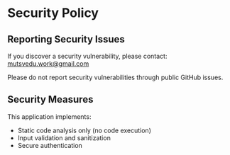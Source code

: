 # Security Policy

## Reporting Security Issues

If you discover a security vulnerability, please contact: mutsvedu.work@gmail.com

Please do not report security vulnerabilities through public GitHub issues.

## Security Measures

This application implements:
- Static code analysis only (no code execution)
- Input validation and sanitization
- Secure authentication

